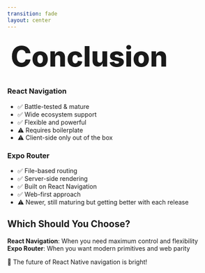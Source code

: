 ```yaml
---
transition: fade
layout: center
---
```


<div
  v-motion
  :initial="{ x: -80 }"
  :enter="{ x: 0 }"
  :leave="{ x: 1000 }"
  style="font-size: 4rem; font-weight: 800; padding: 0.5rem; display: inline-block; line-height: 1.2;"
>
  <span>
    Conclusion
  </span> 
</div>

<div v-click="1">

<div class="grid grid-cols-2 gap-8 mt-8 text-left">
<div class="p-6 bg-blue-600/20 border border-blue-400/30 rounded-lg">

### React Navigation

- ✅ Battle-tested & mature
- ✅ Wide ecosystem support
- ✅ Flexible and powerful
- ⚠️ Requires boilerplate
- ⚠️ Client-side only out of the box

</div>

<div class="p-6 bg-purple-600/20 border border-purple-400/30 rounded-lg">

### Expo Router

- ✅ File-based routing
- ✅ Server-side rendering
- ✅ Built on React Navigation
- ✅ Web-first approach
- ⚠️ Newer, still maturing but getting better with each release

</div>

</div>

</div>

<div v-click="2" class="mt-12">

## Which Should You Choose?

**React Navigation**: When you need maximum control and flexibility  
**Expo Router**: When you want modern primitives and web parity

</div>

<div v-click="3" class="mt-8 text-2xl font-semibold">

🚀 The future of React Native navigation is bright!

</div>

<!--
So to wrap up - both React Navigation and Expo Router are excellent choices. React Navigation gives you battle-tested reliability and is perfect if you need maximum flexibility. Expo Router brings modern file-based routing, server-side rendering, and excellent web support.

The great news is that Expo Router is built on React Navigation, so you're not really choosing between competing technologies - you're choosing your level of abstraction.

For new projects, especially those targeting web, Expo Router is increasingly becoming the go-to choice. For existing apps or when you need specific customization, React Navigation remains solid.
-->
